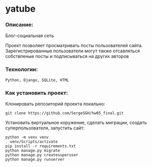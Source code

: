 # yatube
### Описание:
Блог-социальная сеть

Проект позволяет просматривать посты пользователей сайта. Зарегистрированные пользователи могут также отсавляться собствпеные посты и подписываться на других авторов

### Технологии:
```
Python, Django, SQLite, HTML
```
### Как установить проект:

Клонировать репозиторий проекта локально:
```
git clone https://github.com/SergeSGH/hw05_final.git
```
Установить виртуальное коружение, сделать миграции, создать суперпользователя, запустить сайт:
```
python -m venv venv
. venv/Scripts/activate
pip install -r requirements.txt
python manage.py migrate
python manage.py createsuperuser
python manage.py runserver
```
